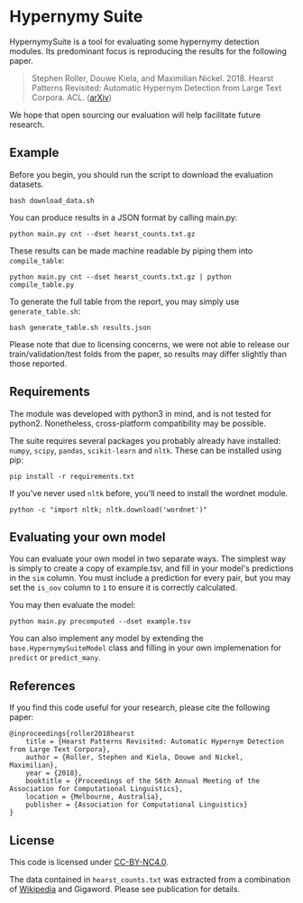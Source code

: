 # Hypernymy Suite

HypernymySuite is a tool for evaluating some hypernymy detection modules. Its
predominant focus is reproducing the results for the following paper.

> Stephen Roller, Douwe Kiela, and Maximilian Nickel. 2018. Hearst Patterns
> Revisited: Automatic Hypernym Detection from Large Text Corpora. ACL.
> ([arXiv](https://arxiv.org/abs/1806.03191))

We hope that open sourcing our evaluation will help facilitate future research.

## Example

Before you begin, you should run the script to download the evaluation datasets.

    bash download_data.sh

You can produce results in a JSON format by calling main.py:

    python main.py cnt --dset hearst_counts.txt.gz

These results can be made machine readable by piping them into `compile_table`:

    python main.py cnt --dset hearst_counts.txt.gz | python compile_table.py

To generate the full table from the report, you may simply use `generate_table.sh`:

    bash generate_table.sh results.json

Please note that due to licensing concerns, we were not able to release our
train/validation/test folds from the paper, so results may differ slightly than
those reported.

## Requirements

The module was developed with python3 in mind, and is not tested for python2.
Nonetheless, cross-platform compatibility may be possible.

The suite requires several packages you probably already have installed:
`numpy`, `scipy`, `pandas`, `scikit-learn` and `nltk`. These can be installed
using pip:

    pip install -r requirements.txt

If you've never used `nltk` before, you'll need to install the wordnet module.

    python -c "import nltk; nltk.download('wordnet')"

## Evaluating your own model

You can evaluate your own model in two separate ways. The simplest way is simply
to create a copy of example.tsv, and fill in your model's predictions in the `sim`
column. You must include a prediction for every pair, but you may set the `is_oov`
column to `1` to ensure it is correctly calculated.

You may then evaluate the model:

    python main.py precomputed --dset example.tsv

You can also implement any model by extending the `base.HypernymySuiteModel` class
and filling in your own implemenation for `predict` or `predict_many`.

## References

If you find this code useful for your research, please cite the following paper:

    @inproceedings{roller2018hearst
        title = {Hearst Patterns Revisited: Automatic Hypernym Detection from Large Text Corpora},
        author = {Roller, Stephen and Kiela, Douwe and Nickel, Maximilian},
        year = {2018},
        booktitle = {Proceedings of the 56th Annual Meeting of the Association for Computational Linguistics},
        location = {Melbourne, Australia},
        publisher = {Association for Computational Linguistics}
    }

## License

This code is licensed under [CC-BY-NC4.0](https://creativecommons.org/licenses/by-nc/4.0/).

The data contained in `hearst_counts.txt` was extracted from a combination of
[Wikipedia](https://en.wikipedia.org/wiki/Wikipedia:Database_download) and Gigaword.
Please see publication for details.
